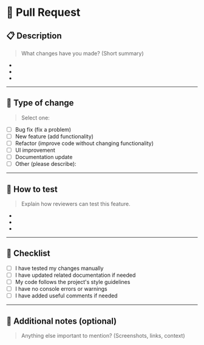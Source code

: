 # 🚀 Pull Request

## 📋 Description

> What changes have you made? (Short summary)

- 
- 
- 

---

## 📂 Type of change

> Select one:

- [ ] Bug fix (fix a problem)
- [ ] New feature (add functionality)
- [ ] Refactor (improve code without changing functionality)
- [ ] UI improvement
- [ ] Documentation update
- [ ] Other (please describe):

---

## 🧪 How to test

> Explain how reviewers can test this feature.

- 
- 
- 

---

## 📌 Checklist

- [ ] I have tested my changes manually
- [ ] I have updated related documentation if needed
- [ ] My code follows the project's style guidelines
- [ ] I have no console errors or warnings
- [ ] I have added useful comments if needed

---

## 📝 Additional notes (optional)

> Anything else important to mention? (Screenshots, links, context)
